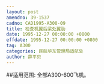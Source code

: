 ```yaml
---
layout: post
amendno: 39-1537
cadno: CAD1995-A300-09
title: 检查机翼后梁处翼肋
date: 1995-12-27 00:00:00 +0800
effdate: 1995-12-27 00:00:00 +0800
tag: A300
categories: 民航华东管理局适航处
author: 薛平贝
---
```


##适用范围:
全部A300-600飞机。

